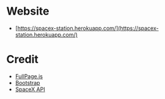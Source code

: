 # Website
- [https://spacex-station.herokuapp.com/](https://spacex-station.herokuapp.com/)


# Credit
- [FullPage.js](https://alvarotrigo.com/fullPage/)
- [Bootstrap](https://getbootstrap.com/)
- [SpaceX API](https://docs.spacexdata.com/)